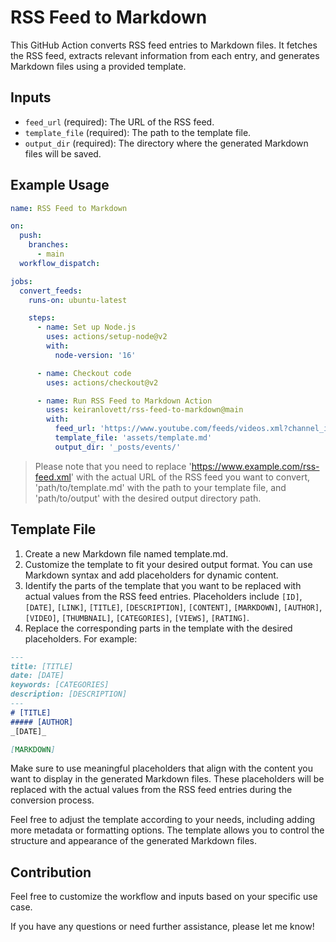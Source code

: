 # RSS Feed to Markdown

This GitHub Action converts RSS feed entries to Markdown files. It fetches the RSS feed, extracts relevant information from each entry, and generates Markdown files using a provided template.

## Inputs

- `feed_url` (required): The URL of the RSS feed.
- `template_file` (required): The path to the template file.
- `output_dir` (required): The directory where the generated Markdown files will be saved.

## Example Usage

```yaml
name: RSS Feed to Markdown

on:
  push:
    branches:
      - main
  workflow_dispatch:

jobs:
  convert_feeds:
    runs-on: ubuntu-latest

    steps:
      - name: Set up Node.js
        uses: actions/setup-node@v2
        with:
          node-version: '16'

      - name: Checkout code
        uses: actions/checkout@v2

      - name: Run RSS Feed to Markdown Action
        uses: keiranlovett/rss-feed-to-markdown@main
        with:
          feed_url: 'https://www.youtube.com/feeds/videos.xml?channel_id=UCuVczNc74_jsmgNlAhHbz-Q'
          template_file: 'assets/template.md'
          output_dir: '_posts/events/'
```

> Please note that you need to replace 'https://www.example.com/rss-feed.xml' with the actual URL of the RSS feed you want to convert, 'path/to/template.md' with the path to your template file, and 'path/to/output' with the desired output directory path.

## Template File

1. Create a new Markdown file named template.md.
2. Customize the template to fit your desired output format. You can use Markdown syntax and add placeholders for dynamic content.
3. Identify the parts of the template that you want to be replaced with actual values from the RSS feed entries. Placeholders include `[ID]`, `[DATE]`, `[LINK]`, `[TITLE]`, `[DESCRIPTION]`, `[CONTENT]`, `[MARKDOWN]`, `[AUTHOR]`, `[VIDEO]`, `[THUMBNAIL]`, `[CATEGORIES]`, `[VIEWS]`, `[RATING]`.
4. Replace the corresponding parts in the template with the desired placeholders. For example:

```markdown
---
title: [TITLE]
date: [DATE]
keywords: [CATEGORIES]
description: [DESCRIPTION]
---
# [TITLE]
##### [AUTHOR]
_[DATE]_

[MARKDOWN]
```

Make sure to use meaningful placeholders that align with the content you want to display in the generated Markdown files. These placeholders will be replaced with the actual values from the RSS feed entries during the conversion process.

Feel free to adjust the template according to your needs, including adding more metadata or formatting options. The template allows you to control the structure and appearance of the generated Markdown files.

## Contribution 

Feel free to customize the workflow and inputs based on your specific use case.

If you have any questions or need further assistance, please let me know!
